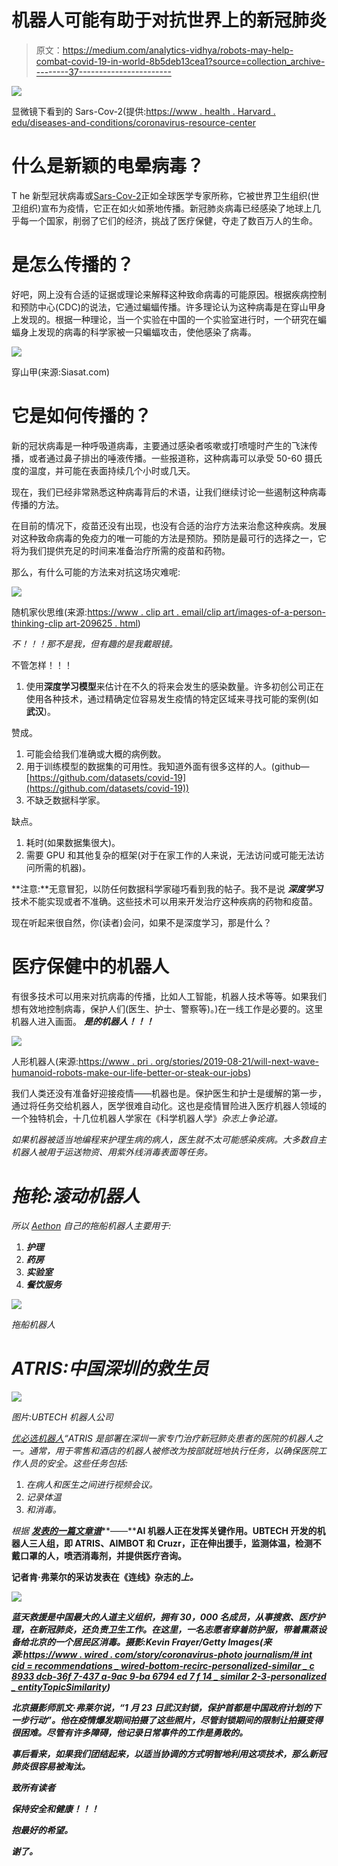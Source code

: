 # 机器人可能有助于对抗世界上的新冠肺炎

> 原文：<https://medium.com/analytics-vidhya/robots-may-help-combat-covid-19-in-world-8b5deb13cea1?source=collection_archive---------37----------------------->

![](img/dbab66c56c0a0a69d80b48eab88916e7.png)

显微镜下看到的 Sars-Cov-2(提供:[https://www . health . Harvard . edu/diseases-and-conditions/coronavirus-resource-center](https://www.health.harvard.edu/diseases-and-conditions/coronavirus-resource-center)

# 什么是新颖的电晕病毒？

T he 新型冠状病毒或[Sars-Cov-2](https://www.google.com/search?client=firefox-b-d&sxsrf=ALeKk03FHZkGK12kd8QtXmmZZczMEfVjVA:1585635621529&q=sars+cov+2&spell=1&sa=X&ved=2ahUKEwjnlNv_iMToAhVs7XMBHS4qDXwQBSgAegQIFxAn&biw=1440&bih=826)正如全球医学专家所称，它被世界卫生组织(世卫组织)宣布为疫情，它正在如火如荼地传播。新冠肺炎病毒已经感染了地球上几乎每一个国家，削弱了它们的经济，挑战了医疗保健，夺走了数百万人的生命。

# 是怎么传播的？

好吧，网上没有合适的证据或理论来解释这种致命病毒的可能原因。根据疾病控制和预防中心(CDC)的说法，它通过蝙蝠传播。许多理论认为这种病毒是在穿山甲身上发现的。根据一种理论，当一个实验在中国的一个实验室进行时，一个研究在蝙蝠身上发现的病毒的科学家被一只蝙蝠攻击，使他感染了病毒。

![](img/2670a444f23b2c744c25ba679031494c.png)

穿山甲(来源:Siasat.com)

# 它是如何传播的？

新的冠状病毒是一种呼吸道病毒，主要通过感染者咳嗽或打喷嚏时产生的飞沫传播，或者通过鼻子排出的唾液传播。一些报道称，这种病毒可以承受 50-60 摄氏度的温度，并可能在表面持续几个小时或几天。

现在，我们已经非常熟悉这种病毒背后的术语，让我们继续讨论一些遏制这种病毒传播的方法。

在目前的情况下，疫苗还没有出现，也没有合适的治疗方法来治愈这种疾病。发展对这种致命病毒的免疫力的唯一可能的方法是预防。预防是最可行的选择之一，它将为我们提供充足的时间来准备治疗所需的疫苗和药物。

那么，有什么可能的方法来对抗这场灾难呢:

![](img/e528a9965058eca4583a3312f6c178d5.png)

随机家伙思维(来源:[https://www . clip art . email/clip art/images-of-a-person-thinking-clip art-209625 . html](https://www.clipart.email/clipart/images-of-a-person-thinking-clipart-209625.html))

*不！！！那不是我，但有趣的是我戴眼镜。*

不管怎样！！！

1.  使用**深度学习模型**来估计在不久的将来会发生的感染数量。许多初创公司正在使用各种技术，通过精确定位容易发生疫情的特定区域来寻找可能的案例(如**武汉**)。

赞成。

1.  可能会给我们准确或大概的病例数。
2.  用于训练模型的数据集的可用性。我知道外面有很多这样的人。(github—[https://github.com/datasets/covid-19](https://github.com/datasets/covid-19))
3.  不缺乏数据科学家。

缺点。

1.  耗时(如果数据集很大)。
2.  需要 GPU 和其他复杂的框架(对于在家工作的人来说，无法访问或可能无法访问所需的机器)。

**注意:**无意冒犯，以防任何数据科学家碰巧看到我的帖子。我不是说 ***深度学习*** 技术不能实现或者不准确。这些技术可以用来开发治疗这种疾病的药物和疫苗。

现在听起来很自然，你(读者)会问，如果不是深度学习，那是什么？

# 医疗保健中的机器人

有很多技术可以用来对抗病毒的传播，比如人工智能，机器人技术等等。如果我们想有效地控制病毒，保护人们(医生、护士、警察等)。)在一线工作是必要的。这里机器人进入画面。 ***是的机器人！！！***

![](img/a8ec7aa28d0345a9cfd32d183a6f2dd6.png)

人形机器人(来源:[https://www . pri . org/stories/2019-08-21/will-next-wave-humanoid-robots-make-our-life-better-or-steak-our-jobs](https://www.pri.org/stories/2019-08-21/will-next-wave-humanoid-robots-make-our-lives-better-or-steal-our-jobs))

我们人类还没有准备好迎接疫情——机器也是。保护医生和护士是缓解的第一步，通过将任务交给机器人，医学很难自动化。这也是疫情冒险进入医疗机器人领域的一个独特机会，十几位机器人学家在《科学机器人学》[](http://robotics.sciencemag.org/lookup/doi/10.1126/scirobotics.abb5589)*杂志上争论道。*

*如果机器被适当地编程来护理生病的病人，医生就不太可能感染疾病。大多数自主机器人被用于运送物资、用紫外线消毒表面等任务。*

# ***拖轮:滚动机器人***

*所以 [Aethon](https://aethon.com/mobile-robots-for-healthcare/) 自己的拖船机器人主要用于:*

1.  ***护理***
2.  ***药房***
3.  ***实验室***
4.  ***餐饮服务***

*![](img/740182b47ab6e85486b39a05a1f7d8e5.png)*

*拖船机器人*

# *ATRIS:中国深圳的救生员*

*![](img/09cd27dd30b6dd3ee6d2cde43a0d0443.png)*

*图片:UBTECH 机器人公司*

*[优必选机器人](https://www.ubtrobot.com/?ls=en)“ATRIS 是部署在深圳一家专门治疗新冠肺炎患者的医院的机器人之一。通常，用于零售和酒店的机器人被修改为按部就班地执行任务，以确保医院工作人员的安全。这些任务包括:*

1.  *在病人和医生之间进行视频会议。*
2.  *记录体温*
3.  *和消毒。*

*根据 [***发表的一篇文章谱***](https://spectrum.ieee.org/automaton/robotics/robotics-hardware/video-friday-ubtech-robots-covid-19-shenzhen-hospital)***——****AI 机器人正在发挥关键作用。UBTECH 开发的机器人三人组，即 ATRIS、AIMBOT 和 Cruzr，正在伸出援手，监测体温，检测不戴口罩的人，喷洒消毒剂，并提供医疗咨询。**

**记者肯·弗莱尔的采访发表在《连线》杂志的*上。***

***![](img/06e59813c1d831d00a51e5db9f879fcc.png)***

***蓝天救援是中国最大的人道主义组织，拥有 30，000 名成员，从事搜救、医疗护理，在新冠肺炎，还负责卫生工作。在这里，一名志愿者穿着防护服，带着熏蒸设备给北京的一个居民区消毒。摄影:Kevin Frayer/Getty Images(来源:[https://www . wired . com/story/coronavirus-photo journalism/# int cid = recommendations _ wired-bottom-recirc-personalized-similar _ c 8933 dcb-36f 7-437 a-9ac 9-ba 6794 ed 7 f 14 _ similar 2-3-personalized _ entityTopicSimilarity](https://www.wired.com/story/coronavirus-photojournalism/#intcid=recommendations_wired-bottom-recirc-personalized-similar_c8933dcb-36f7-437a-9ac9-ba6794ed7f14_similar2-3-personalized_entityTopicSimilarity))***

***北京摄影师凯文·弗莱尔说，“1 月 23 日武汉封锁，保护首都是中国政府计划的下一步行动”。他在疫情爆发期间拍摄了这些照片，尽管封锁期间的限制让拍摄变得很困难。尽管有许多障碍，他记录日常事件的工作是勇敢的。***

***事后看来，如果我们团结起来，以适当协调的方式明智地利用这项技术，那么新冠肺炎很容易被淘汰。***

***致所有读者***

***保持安全和健康！！！***

*****抱最好的希望。*****

***谢了。***